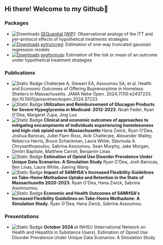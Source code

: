 ## Hi there! Welcome to my Github👋
### Packages
- ![Downloads](https://cranlogs.r-pkg.org/badges/grand-total/SEQuential) [SEQuential [WIP]](https://github.com/CausalInference/SEQuential): Observational analogs of the ITT and per-protocol effects of hypothetical treatments strategies
- [![Downloads](https://static.pepy.tech/badge/pytruncreg)](https://pepy.tech/project/pytruncreg) [pytruncreg](https://github.com/CausalInference/pytruncreg): Estimation of one-way truncated gaussian regression models
- [![Downloads](https://static.pepy.tech/badge/pygformula)](https://pepy.tech/project/pygformula) [pygformula](https://github.com/CausalInference/pygformula): Estimation of the risk or mean of an outcome under hypothetical treatment strategies

### Publications
- ![Static Badge](https://img.shields.io/badge/status-published-blue) Chatterjee A, Stewart EA, Assoumou SA, et al. Health and Economic Outcomes of Offering Buprenorphine in Homeless Shelters in Massachusetts. JAMA Netw Open. 2024;7(10):e2437233. doi:10.1001/jamanetworkopen.2024.37233
- ![Static Badge](https://img.shields.io/badge/status-accepted-green) **Utilization and Reimbursement of Glucagon Products for Severe Hypoglycemia in Medicaid: 2012-2023**. Noah Feder, Ryan O'Dea, Margaret Zupa, Jing Luo
- ![Static Badge](https://img.shields.io/badge/status-submitted-orange) **Clinical and economic outcomes of approaches to mitigating encampments of individuals experiencing homelessness and high-risk opioid use in Massachusetts** Hana Zwick, Ryan O’Dea, Joshua Barocas, Juliet Flam-Ross, Avik Chatterjee, Alexander Walley, Rebecca Harris, Bruce Schackman, Laura White, Stavroula A. Chrysanthopoulou, Sabrina Assoumou, Sean Murphy, Jake Morgan, Dimitri Baptiste, Matthew Carroll, Benjamin Linas
- ![Static Badge](https://img.shields.io/badge/status-upcoming-yellow) **Estimation of Opioid Use Disorder Prevalence Under Unique Data Scenarios: A Simulation Study** Ryan O'Dea, Josh Barocas, Ben Linas, Laura White, Jianing Wang
- ![Static Badge](https://img.shields.io/badge/status-upcoming-yellow) **Impact of SAMHSA's Increased Flexibility Guidelines on Take-Home Methadone Uptake and Retention in the State of Massachusetts 2020-2023.** Ryan O'Dea, Hana Zwick, Sabrina Assmoumou.
- ![Static Badge](https://img.shields.io/badge/status-upcoming-yellow) **Economic and Health Outcomes of SAMHSA's Increased Flexibility Guidelines on Take-Home Methadone: A Simulation Study.** Ryan O'Dea, Hana Zwick, Sabrina Assoumou.

### Presentations
- ![Static Badge](https://img.shields.io/badge/status-passed-gray) **October 2024** at INHSU (International Network on Health and Hepatitis in Substance Users). Estimation of Opioid Use Disorder Prevalence Under Unique Data Scenarios: A Simulation Study
